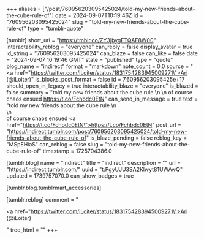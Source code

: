 +++
aliases = ["/post/760956203095425024/told-my-new-friends-about-the-cube-rule-of"]
date = 2024-09-07T10:19:46Z
id = "760956203095425024"
slug = "told-my-new-friends-about-the-cube-rule-of"
type = "tumblr-quote"

[tumblr]
short_url = "https://tmblr.co/ZY3jbygFTQAF8W00"
interactability_reblog = "everyone"
can_reply = false
display_avatar = true
id_string = "760956203095425024"
can_blaze = false
can_like = false
date = "2024-09-07 10:19:46 GMT"
state = "published"
type = "quote"
blog_name = "indirect"
format = "markdown"
note_count = 0.0
source = "<a href=\"https://twitter.com/iLoiter/status/1831754283945009271\">Ari (@iLoiter)</a>"
is_blocks_post_format = false
id = 7.60956203095425e+17
should_open_in_legacy = true
interactability_blaze = "everyone"
is_blazed = false
summary = "told my new friends about the cube rule \n \n of course chaos ensued https://t.co/Fchbdc0EtN"
can_send_in_message = true
text = "told my new friends about the cube rule \n<br/>\n<br/>of course chaos ensued <a href=\"https://t.co/Fchbdc0EtN\">https://t.co/Fchbdc0EtN</a>"
post_url = "https://indirect.tumblr.com/post/760956203095425024/told-my-new-friends-about-the-cube-rule-of"
is_blaze_pending = false
reblog_key = "MSpEHiaS"
can_reblog = false
slug = "told-my-new-friends-about-the-cube-rule-of"
timestamp = 1725704386.0

[tumblr.blog]
name = "indirect"
title = "indirect"
description = ""
url = "https://indirect.tumblr.com/"
uuid = "t:PgyUJU3SA2Klwyt81UWAwQ"
updated = 1739757070.0
can_show_badges = true

[tumblr.blog.tumblrmart_accessories]

[tumblr.reblog]
comment = "<p><a href=\"https://twitter.com/iLoiter/status/1831754283945009271\">Ari (@iLoiter)</a></p>"
tree_html = ""
+++
